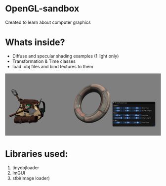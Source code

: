 # OpenGL-sandbox
Created to learn about computer graphics

# Whats inside?
* Diffuse and specular shading examples (1 light only)
* Transformation & Time classes
* load .obj files and bind textures to them

![Demo](/images/example.png)

# Libraries used: 
1. tinyobjloader
1. ImGUI
1. stbi(Image loader)
